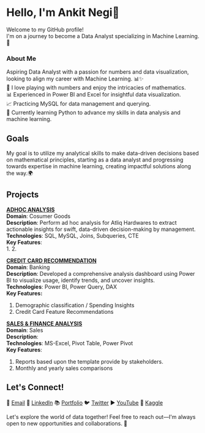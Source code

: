 # Hello, I'm Ankit Negi👋   
Welcome to my GitHub profile!   
I'm on a journey to become a Data Analyst specializing in Machine Learning. 🌟  


### About Me  
Aspiring Data Analyst with a passion for numbers and data visualization, looking to align my career with Machine Learning. 📊✨  
🧮 I love playing with numbers and enjoy the intricacies of mathematics.  
📊 Experienced in Power BI and Excel for insightful data visualization.  
📈 Practicing MySQL for data management and querying.  
🌱 Currently learning Python to advance my skills in data analysis and machine learning.  

## Goals
My goal is to utilize my analytical skills to make data-driven decisions based on mathematical principles, starting as a data analyst and progressing towards expertise in machine learning, creating impactful solutions along the way.🌍    

## Projects  
**[ADHOC ANALYSIS](https://github.com/iankitnegi/SQL_AdHoc_Analysis_Project)**  
**Domain**: Cosumer Goods   
**Description**: Perform ad hoc analysis for Atliq Hardwares to extract actionable insights for swift, data-driven decision-making by management.    
**Technologies**: SQL, MySQL, Joins, Subqueries, CTE    
**Key Features**:   
1. 
2.  

**[CREDIT CARD RECOMMENDATION](https://github.com/iankitnegi/PowerBI_Banking_Project)**  
**Domain**: Banking  
**Description**: Developed a comprehensive analysis dashboard using Power BI to visualize usage, identify trends, and uncover insights.  
**Technologies**: Power BI, Power Query, DAX        
**Key Features:** 
1. Demographic classification / Spending Insights
2. Credit Card Feature Recommendations

**[SALES & FINANCE ANALYSIS](https://github.com/iankitnegi/Sales-Finance-Analysis-Report)**  
**Domain**: Sales  
**Description**:    
**Technologies**: MS-Excel, Pivot Table, Power Pivot    
**Key Features**:  
1. Reports based upon the template provide by stakeholders.
2. Monthly and yearly sales comparisons  

## Let's Connect!   
📧 [Email](ankitnegi996@rocketmail.com)   💼 [LinkedIn](https://www.linkedin.com/in/iankitnegi/)  📚 [Portfolio](https://codebasics.io/portfolio/Ankit-Negi)  🐦 [Twitter](https://x.com/rajputankitnegi)   ▶️ [YouTube](https://www.youtube.com/@rajputankitnegi)  🧩 [Kaggle](https://www.kaggle.com/rajputankitnegi)  

Let's explore the world of data together! Feel free to reach out—I'm always open to new opportunities and collaborations. 🚀
